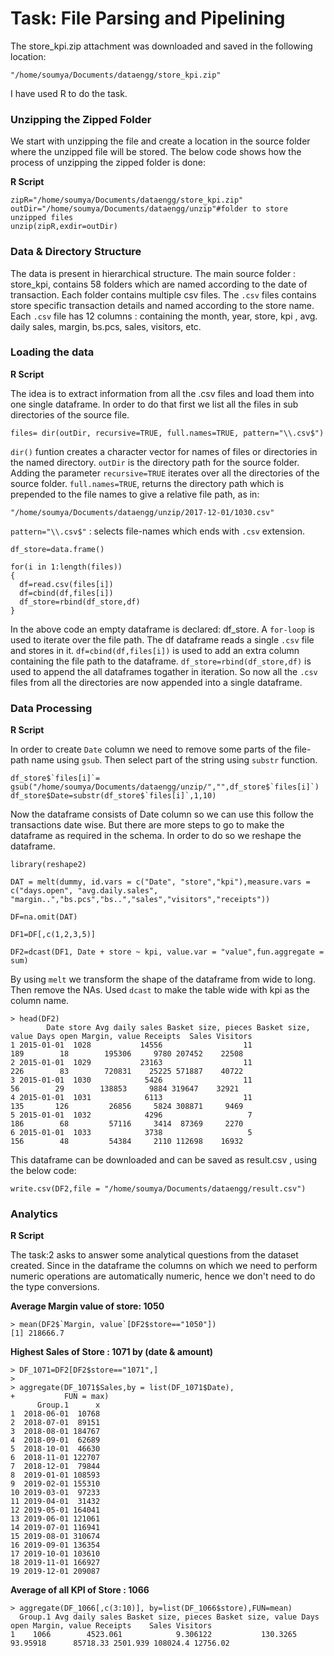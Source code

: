 # Task: File Parsing and Pipelining

The store_kpi.zip attachment was downloaded and saved in the following location:
```
"/home/soumya/Documents/dataengg/store_kpi.zip"
```
I have used R to do the task.

### Unzipping the Zipped Folder

We start with unzipping the file and create a location in the source folder where the
unzipped file will be stored. The below code shows how the process of unzipping the
zipped folder is done:

**R Script**

```
zipR="/home/soumya/Documents/dataengg/store_kpi.zip"
outDir="/home/soumya/Documents/dataengg/unzip"#folder to store unzipped files
unzip(zipR,exdir=outDir)
```

### Data & Directory Structure

The data is present in hierarchical structure. The main source folder : store_kpi, contains
58 folders which are named according to the date of transaction. Each folder contains multiple
csv files. The ```.csv``` files contains store specific transaction details and named according to the store name. Each ```.csv``` file has 12 columns : containing the month, year, store, kpi , avg. daily sales, margin, bs.pcs, sales, visitors, etc.

### Loading the data
**R Script**

The idea is to extract information from all the .csv files and load them into one single dataframe. In order to do that first we list all the files in sub directories of the source file.
```
files= dir(outDir, recursive=TRUE, full.names=TRUE, pattern="\\.csv$")
```
`dir()` funtion creates a character vector for names of files or directories in the named directory. `outDir` is the directory path for the source folder. Adding the parameter `recursive=TRUE` iterates over all the directories of the source folder. `full.names=TRUE`, returns the directory path which is prepended to the file names to give a relative file path, as in:
```
"/home/soumya/Documents/dataengg/unzip/2017-12-01/1030.csv"
```
`pattern="\\.csv$"` : selects file-names which ends with `.csv` extension.

```
df_store=data.frame()

for(i in 1:length(files))
{
  df=read.csv(files[i])
  df=cbind(df,files[i])
  df_store=rbind(df_store,df)
}
```
In the above code an empty dataframe is declared: df_store. A `for-loop` is used to iterate over the file path. The df dataframe reads a single `.csv` file and stores in it.   `df=cbind(df,files[i])` is used to add an extra column containing the file path to the dataframe.
`df_store=rbind(df_store,df)` is used to append the all dataframes togather in iteration. So now all the `.csv` files from all the directories are now appended into a single dataframe.



### Data Processing
**R Script**

In order to create `Date` column we need to remove some parts of the file-path name using `gsub`. Then select part of the string using `substr` function.
```
df_store$`files[i]`= gsub("/home/soumya/Documents/dataengg/unzip/","",df_store$`files[i]`)
df_store$Date=substr(df_store$`files[i]`,1,10)
```
Now the dataframe consists of Date column so we can use this follow the transactions date wise. But there are more steps to go to make the dataframe as required in the schema. In order to do so we reshape the dataframe.

```
library(reshape2)

DAT = melt(dummy, id.vars = c("Date", "store","kpi"),measure.vars = c("days.open", "avg.daily.sales", "margin..","bs.pcs","bs..","sales","visitors","receipts"))

DF=na.omit(DAT)

DF1=DF[,c(1,2,3,5)]

DF2=dcast(DF1, Date + store ~ kpi, value.var = "value",fun.aggregate = sum)
```

By using `melt` we transform the shape of the dataframe from wide to long. Then remove the NAs. Used `dcast` to make the table wide with kpi as the column name.
```
> head(DF2)
        Date store Avg daily sales Basket size, pieces Basket size, value Days open Margin, value Receipts  Sales Visitors
1 2015-01-01  1028           14556                  11                189        18        195306     9780 207452    22508
2 2015-01-01  1029           23163                  11                226        83        720831    25225 571887    40722
3 2015-01-01  1030            5426                  11                 56        29        138853     9884 319647    32921
4 2015-01-01  1031            6113                  11                135       126         26856     5824 308871     9469
5 2015-01-01  1032            4296                   7                186        68         57116     3414  87369     2270
6 2015-01-01  1033            3738                   5                156        48         54384     2110 112698    16932
```
This dataframe can be downloaded and can be saved as result.csv , using the below code:
```
write.csv(DF2,file = "/home/soumya/Documents/dataengg/result.csv")
```

### Analytics
**R Script**

The task:2 asks to answer some analytical questions from the dataset created. Since in the dataframe the columns on which we need to perform numeric operations are automatically numeric, hence we don't need to do the type conversions.

**Average Margin value of store: 1050**
```
> mean(DF2$`Margin, value`[DF2$store=="1050"])
[1] 218666.7
```

**Highest Sales of Store : 1071 by (date & amount)**
```
> DF_1071=DF2[DF2$store=="1071",]
>
> aggregate(DF_1071$Sales,by = list(DF_1071$Date),
+           FUN = max)
      Group.1      x
1  2018-06-01  10768
2  2018-07-01  89151
3  2018-08-01 184767
4  2018-09-01  62689
5  2018-10-01  46630
6  2018-11-01 122707
7  2018-12-01  79844
8  2019-01-01 108593
9  2019-02-01 155310
10 2019-03-01  97233
11 2019-04-01  31432
12 2019-05-01 164041
13 2019-06-01 121061
14 2019-07-01 116941
15 2019-08-01 310674
16 2019-09-01 136354
17 2019-10-01 103610
18 2019-11-01 166927
19 2019-12-01 209087
```
**Average of all KPI of Store : 1066**

```
> aggregate(DF_1066[,c(3:10)], by=list(DF_1066$store),FUN=mean)
  Group.1 Avg daily sales Basket size, pieces Basket size, value Days open Margin, value Receipts    Sales Visitors
1    1066        4523.061            9.306122           130.3265  93.95918      85718.33 2501.939 108024.4 12756.02
```


